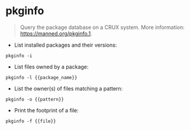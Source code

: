 # pkginfo

> Query the package database on a CRUX system.
> More information: <https://manned.org/pkginfo.1>.

- List installed packages and their versions:

`pkginfo -i`

- List files owned by a package:

`pkginfo -l {{package_name}}`

- List the owner(s) of files matching a pattern:

`pkginfo -o {{pattern}}`

- Print the footprint of a file:

`pkginfo -f {{file}}`
